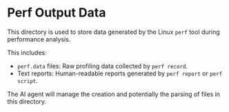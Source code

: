 # Perf Output Data

This directory is used to store data generated by the Linux `perf` tool during performance analysis.

This includes:
- `perf.data` files: Raw profiling data collected by `perf record`.
- Text reports: Human-readable reports generated by `perf report` or `perf script`.

The AI agent will manage the creation and potentially the parsing of files in this directory.
